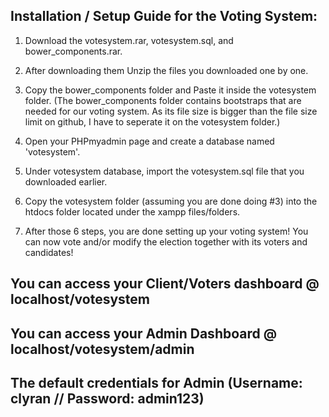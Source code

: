## Installation / Setup Guide for the Voting System:

1. Download the votesystem.rar, votesystem.sql, and bower_components.rar.

2. After downloading them Unzip the files you downloaded one by one.

3. Copy the bower_components folder and Paste it inside the votesystem folder.
(The bower_components folder contains bootstraps that are needed for our voting system. As its file size is bigger than the file size limit on github, I have to seperate it on the votesystem folder.)

4. Open your PHPmyadmin page and create a database named 'votesystem'.

5. Under votesystem database, import the votesystem.sql file that you downloaded earlier.

6. Copy the votesystem folder (assuming you are done doing #3) into the htdocs folder located under the xampp files/folders.

7. After those 6 steps, you are done setting up your voting system! You can now vote and/or modify the election together with its voters and candidates!



## You can access your Client/Voters dashboard @ localhost/votesystem

## You can access your Admin Dashboard @ localhost/votesystem/admin

## The default credentials for Admin (Username: clyran  //  Password: admin123)

